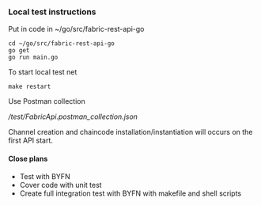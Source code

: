 ### Local test instructions

Put in code in ~/go/src/fabric-rest-api-go
```
cd ~/go/src/fabric-rest-api-go
go get
go run main.go
```

To start local test net
```
make restart
```

Use Postman collection

*/test/FabricApi.postman_collection.json* 

Channel creation and chaincode installation/instantiation will occurs on the first API start. 


#### Close plans

* Test with BYFN
* Cover code with unit test
* Create full integration test with BYFN with makefile and shell scripts

